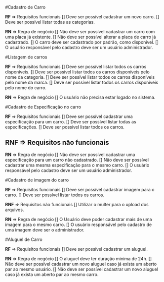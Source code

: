 #Cadastro de Carro

**RF** => Requisitos funcionais
[] Deve ser possível cadastrar um novo carro.
[] Deve ser possível listar todas as categorias.

**RN** => Regra de negócio
[] Não deve ser possível cadastrar um carro com uma placa já existente.
[] Não deve ser possível alterar a placa de carro já cadastrado.
[] O carro deve ser cadastrado por padrão, como disponivel.
[] O usuário responsável pelo cadastro deve ser um usuário administrador.


#Listagem de carros

**RF** => Requisitos funcionais
[] Deve ser possível listar todos os carros disponíveis.
[] Deve ser possível listar todos os carros disponíveis pelo nome da categoria.
[] Deve ser possível listar todos os carros disponíveis pelo nome da marca.
[] Deve ser possível listar todos os carros disponíveis pelo nome do carro.

**RN** => Regra de negócio
[] O usuário não precisa estar logado no sistema.


#Cadastro de Especificação no carro

**RF** => Requisitos funcionais
[] Deve ser possível cadastrar uma especificação para um carro.
[] Deve ser possível listar todas as especificações.
[] Deve ser possível listar todos os carros.

**RNF** => Requisitos não funcionais
-

**RN** => Regra de negócio
[] Não deve ser possível cadastrar uma especificação para um carro não cadastrado.
[] Não deve ser possível cadastrar uma mesma especificação para o mesmo carro.
[] O usuário responsável pelo cadastro deve ser um usuário administrador.


#Cadastro de imagem do carro

**RF** => Requisitos funcionais
[] Deve ser possível cadastrar imagem para o carro.
[] Deve ser possível listar todos os carros.

**RNF** => Requisitos não funcionais
[] Utilizar o multer para o upload dos arquivos.

**RN** => Regra de negócio
[] O Usuário deve poder cadastrar mais de uma imagem para o mesmo carro.
[] O usuário responsável pelo cadastro de uma imagem deve ser o administrador.


#Aluguel de Carro

**RF** => Requisitos funcionais
[] Deve ser possível cadastrar um aluguel.

**RN** => Regra de negócio
[] O aluguel deve ter duração minima de 24h.
[] Não deve ser possível cadastrar um novo aluguel caso já exista um aberto par ao mesmo usuário.
[] Não deve ser possível cadastrar um novo aluguel caso já exista um aberto par ao mesmo carro.

